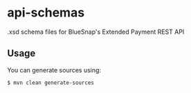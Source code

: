 api-schemas
===========

.xsd schema files for BlueSnap's Extended Payment REST API

## Usage

You can generate sources using:

    $ mvn clean generate-sources
